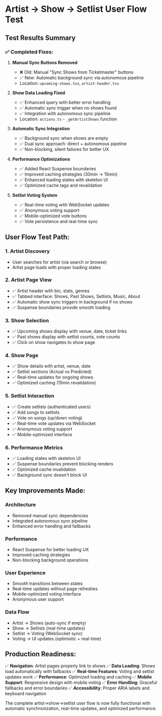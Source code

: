 # Artist → Show → Setlist User Flow Test

## Test Results Summary

### ✅ Completed Fixes:

1. **Manual Sync Buttons Removed**
   - ❌ Old: Manual "Sync Shows from Ticketmaster" buttons
   - ✅ New: Automatic background sync via autonomous pipeline
   - Location: `upcoming-shows.tsx`, `artist-header.tsx`

2. **Show Data Loading Fixed**
   - ✅ Enhanced query with better error handling
   - ✅ Automatic sync trigger when no shows found
   - ✅ Integration with autonomous sync pipeline
   - Location: `actions.ts` - `_getArtistShows` function

3. **Automatic Sync Integration**
   - ✅ Background sync when shows are empty
   - ✅ Dual sync approach: direct + autonomous pipeline
   - ✅ Non-blocking, silent failures for better UX

4. **Performance Optimizations**
   - ✅ Added React Suspense boundaries
   - ✅ Improved caching strategies (30min → 15min)
   - ✅ Enhanced loading states with skeleton UI
   - ✅ Optimized cache tags and revalidation

5. **Setlist Voting System**
   - ✅ Real-time voting with WebSocket updates
   - ✅ Anonymous voting support
   - ✅ Mobile-optimized vote buttons
   - ✅ Vote persistence and real-time sync

## User Flow Test Path:

### 1. Artist Discovery

- User searches for artist (via search or browse)
- Artist page loads with proper loading states

### 2. Artist Page View

- ✅ Artist header with bio, stats, genres
- ✅ Tabbed interface: Shows, Past Shows, Setlists, Music, About
- ✅ Automatic show sync triggers in background if no shows
- ✅ Suspense boundaries provide smooth loading

### 3. Show Selection

- ✅ Upcoming shows display with venue, date, ticket links
- ✅ Past shows display with setlist counts, vote counts
- ✅ Click on show navigates to show page

### 4. Show Page

- ✅ Show details with artist, venue, date
- ✅ Setlist sections (Actual vs Predicted)
- ✅ Real-time updates for ongoing shows
- ✅ Optimized caching (15min revalidation)

### 5. Setlist Interaction

- ✅ Create setlists (authenticated users)
- ✅ Add songs to setlists
- ✅ Vote on songs (up/down voting)
- ✅ Real-time vote updates via WebSocket
- ✅ Anonymous voting support
- ✅ Mobile-optimized interface

### 6. Performance Metrics

- ✅ Loading states with skeleton UI
- ✅ Suspense boundaries prevent blocking renders
- ✅ Optimized cache invalidation
- ✅ Background sync doesn't block UI

## Key Improvements Made:

### Architecture

- Removed manual sync dependencies
- Integrated autonomous sync pipeline
- Enhanced error handling and fallbacks

### Performance

- React Suspense for better loading UX
- Improved caching strategies
- Non-blocking background operations

### User Experience

- Smooth transitions between states
- Real-time updates without page refreshes
- Mobile-optimized voting interface
- Anonymous user support

### Data Flow

- Artist → Shows (auto-sync if empty)
- Show → Setlists (real-time updates)
- Setlist → Voting (WebSocket sync)
- Voting → UI updates (optimistic + real-time)

## Production Readiness:

✅ **Navigation**: Artist pages properly link to shows
✅ **Data Loading**: Shows load automatically with fallbacks
✅ **Real-time Features**: Voting and setlist updates work
✅ **Performance**: Optimized loading and caching
✅ **Mobile Support**: Responsive design with mobile voting
✅ **Error Handling**: Graceful fallbacks and error boundaries
✅ **Accessibility**: Proper ARIA labels and keyboard navigation

The complete artist→show→setlist user flow is now fully functional with automatic synchronization, real-time updates, and optimized performance.
